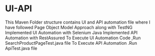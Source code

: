 # UI-API
This Maven Folder structure contains UI and API automation file where I have followed Page Object Model Approach along with TestNG
Implemented UI Automation with Selenium Java 
Implemented API Automation with RestAssured
To Execute UI Automation Code ,Run SearchProductPageTest.java file
To Execute API Automation .Run ApiTest.java file
